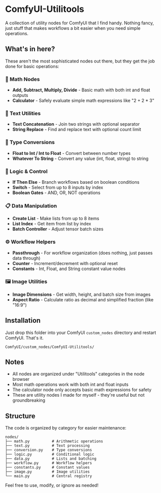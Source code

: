# ComfyUI-Utilitools

A collection of utility nodes for ComfyUI that I find handy. Nothing fancy, just stuff that makes workflows a bit easier when you need simple operations.

## What's in here?

These aren't the most sophisticated nodes out there, but they get the job done for basic operations:

### 🧮 Math Nodes
- **Add, Subtract, Multiply, Divide** - Basic math with both int and float outputs
- **Calculator** - Safely evaluate simple math expressions like "2 + 2 * 3"

### 📝 Text Utilities  
- **Text Concatenation** - Join two strings with optional separator
- **String Replace** - Find and replace text with optional count limit

### 🔄 Type Conversions
- **Float to Int / Int to Float** - Convert between number types
- **Whatever To String** - Convert any value (int, float, string) to string

### 🤔 Logic & Control
- **If Then Else** - Branch workflows based on boolean conditions
- **Switch** - Select from up to 8 inputs by index
- **Boolean Gates** - AND, OR, NOT operations

### 📋 Data Manipulation
- **Create List** - Make lists from up to 8 items
- **List Index** - Get item from list by index
- **Batch Controller** - Adjust tensor batch sizes

### ⚙️ Workflow Helpers
- **Passthrough** - For workflow organization (does nothing, just passes data through)
- **Counter** - Increment/decrement with optional reset
- **Constants** - Int, Float, and String constant value nodes

### 🖼️ Image Utilities
- **Image Dimensions** - Get width, height, and batch size from images
- **Aspect Ratio** - Calculate ratio as decimal and simplified fraction (like "16:9")

## Installation

Just drop this folder into your ComfyUI `custom_nodes` directory and restart ComfyUI. That's it.

```
ComfyUI/custom_nodes/ComfyUI-Utilitools/
```

## Notes

- All nodes are organized under "Utilitools" categories in the node browser
- Most math operations work with both int and float inputs  
- The calculator node only accepts basic math expressions for safety
- These are utility nodes I made for myself - they're useful but not groundbreaking

## Structure

The code is organized by category for easier maintenance:

```
nodes/
├── math.py          # Arithmetic operations
├── text.py          # Text processing
├── conversion.py    # Type conversions  
├── logic.py         # Conditional logic
├── data.py          # Lists and batching
├── workflow.py      # Workflow helpers
├── constants.py     # Constant values
├── image.py         # Image utilities
└── main.py          # Central registry
```

Feel free to use, modify, or ignore as needed!
